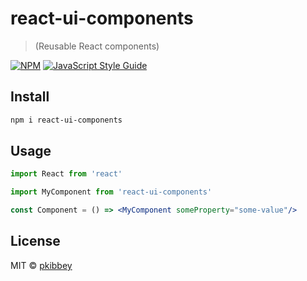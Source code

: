 # react-ui-components

> (Reusable React components)

[![NPM](https://img.shields.io/npm/v/react-ui-components.svg)](https://www.npmjs.com/package/react-ui-components) [![JavaScript Style Guide](https://img.shields.io/badge/code_style-standard-brightgreen.svg)](https://standardjs.com)

## Install

```bash
npm i react-ui-components
```

## Usage

```jsx
import React from 'react'

import MyComponent from 'react-ui-components'

const Component = () => <MyComponent someProperty="some-value"/>
```

## License

MIT © [pkibbey](https://github.com/pkibbey)
